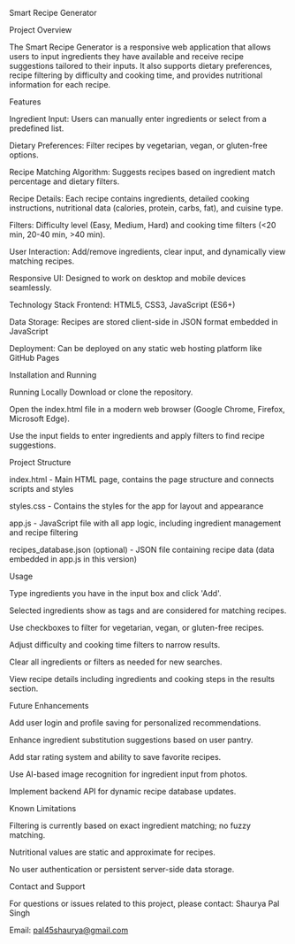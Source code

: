 Smart Recipe Generator

Project Overview

The Smart Recipe Generator is a responsive web application that allows users to input ingredients they have available and receive recipe suggestions tailored to their inputs. It also supports dietary preferences, recipe filtering by difficulty and cooking time, and provides nutritional information for each recipe.

Features

Ingredient Input: Users can manually enter ingredients or select from a predefined list.

Dietary Preferences: Filter recipes by vegetarian, vegan, or gluten-free options.

Recipe Matching Algorithm: Suggests recipes based on ingredient match percentage and dietary filters.

Recipe Details: Each recipe contains ingredients, detailed cooking instructions, nutritional data (calories, protein, carbs, fat), and cuisine type.

Filters: Difficulty level (Easy, Medium, Hard) and cooking time filters (<20 min, 20-40 min, >40 min).

User Interaction: Add/remove ingredients, clear input, and dynamically view matching recipes.

Responsive UI: Designed to work on desktop and mobile devices seamlessly.

Technology Stack
Frontend: HTML5, CSS3, JavaScript (ES6+)

Data Storage: Recipes are stored client-side in JSON format embedded in JavaScript

Deployment: Can be deployed on any static web hosting platform like GitHub Pages

Installation and Running

Running Locally
Download or clone the repository.

Open the index.html file in a modern web browser (Google Chrome, Firefox, Microsoft Edge).

Use the input fields to enter ingredients and apply filters to find recipe suggestions.


Project Structure

index.html - Main HTML page, contains the page structure and connects scripts and styles

styles.css - Contains the styles for the app for layout and appearance

app.js - JavaScript file with all app logic, including ingredient management and recipe filtering

recipes_database.json (optional) - JSON file containing recipe data (data embedded in app.js in this version)

Usage

Type ingredients you have in the input box and click 'Add'.

Selected ingredients show as tags and are considered for matching recipes.

Use checkboxes to filter for vegetarian, vegan, or gluten-free recipes.

Adjust difficulty and cooking time filters to narrow results.

Clear all ingredients or filters as needed for new searches.

View recipe details including ingredients and cooking steps in the results section.

Future Enhancements

Add user login and profile saving for personalized recommendations.

Enhance ingredient substitution suggestions based on user pantry.

Add star rating system and ability to save favorite recipes.

Use AI-based image recognition for ingredient input from photos.

Implement backend API for dynamic recipe database updates.

Known Limitations

Filtering is currently based on exact ingredient matching; no fuzzy matching.

Nutritional values are static and approximate for recipes.

No user authentication or persistent server-side data storage.

Contact and Support

For questions or issues related to this project, please contact: Shaurya Pal Singh

Email: pal45shaurya@gmail.com
